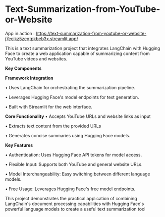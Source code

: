 # Text-Summarization-from-YouTube-or-Website


App in action : https://text-summarization-from-youtube-or-website-j7ecikz5zeqtpkbeb3x.streamlit.app/

This is a text summarization project that integrates LangChain with Hugging Face to create a web application capable of summarizing content from YouTube videos and websites.

**Key Components**

**Framework Integration**

• Uses LangChain for orchestrating the summarization pipeline.

• Leverages Hugging Face's model endpoints for text generation.

• Built with Streamlit for the web interface.


**Core Functionality**
• Accepts YouTube URLs and website links as input

• Extracts text content from the provided URLs

• Generates concise summaries using Hugging Face models.

**Key Features**

• Authentication: Uses Hugging Face API tokens for model access.

• Flexible Input: Supports both YouTube and general website URLs.

• Model Interchangeability: Easy switching between different language models.

• Free Usage: Leverages Hugging Face's free model endpoints.

This project demonstrates the practical application of combining LangChain's document processing capabilities with Hugging Face's powerful language models to create a useful text summarization tool
